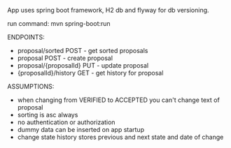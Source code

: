 App uses spring boot framework, H2 db and flyway for db versioning.

run command:  mvn spring-boot:run

ENDPOINTS:
- proposal/sorted POST - get sorted proposals
- proposal POST - create proposal
- proposal/{proposalId} PUT - update proposal
- {proposalId}/history GET - get history for proposal

ASSUMPTIONS:
- when changing from VERIFIED to ACCEPTED you can't change text of proposal
- sorting is asc always
- no authentication or authorization
- dummy data can be inserted on app startup
- change state history stores previous and next state and date of change